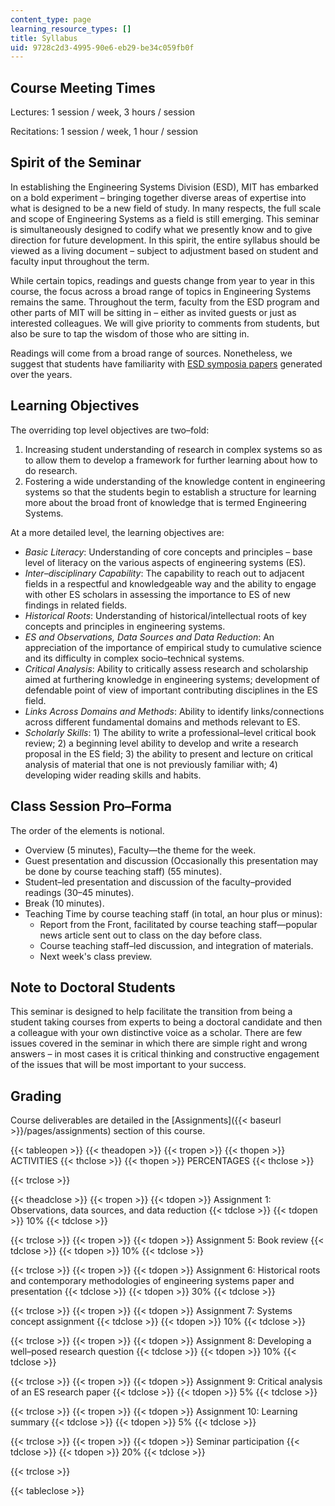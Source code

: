 ```yaml
---
content_type: page
learning_resource_types: []
title: Syllabus
uid: 9728c2d3-4995-90e6-eb29-be34c059fb0f
---
```


Course Meeting Times
--------------------

Lectures: 1 session / week, 3 hours / session

Recitations: 1 session / week, 1 hour / session

Spirit of the Seminar
---------------------

In establishing the Engineering Systems Division (ESD), MIT has embarked on a bold experiment – bringing together diverse areas of expertise into what is designed to be a new field of study. In many respects, the full scale and scope of Engineering Systems as a field is still emerging. This seminar is simultaneously designed to codify what we presently know and to give direction for future development. In this spirit, the entire syllabus should be viewed as a living document – subject to adjustment based on student and faculty input throughout the term.

While certain topics, readings and guests change from year to year in this course, the focus across a broad range of topics in Engineering Systems remains the same. Throughout the term, faculty from the ESD program and other parts of MIT will be sitting in – either as invited guests or just as interested colleagues. We will give priority to comments from students, but also be sure to tap the wisdom of those who are sitting in.

Readings will come from a broad range of sources. Nonetheless, we suggest that students have familiarity with [ESD symposia papers](https://web.archive.org/web/20160313214604/http://esd.mit.edu/resources/symposia.html) generated over the years.

Learning Objectives
-------------------

The overriding top level objectives are two–fold:

1.  Increasing student understanding of research in complex systems so as to allow them to develop a framework for further learning about how to do research.
2.  Fostering a wide understanding of the knowledge content in engineering systems so that the students begin to establish a structure for learning more about the broad front of knowledge that is termed Engineering Systems.

At a more detailed level, the learning objectives are:

*   _Basic Literacy_: Understanding of core concepts and principles – base level of literacy on the various aspects of engineering systems (ES).
*   _Inter–disciplinary Capability_: The capability to reach out to adjacent fields in a respectful and knowledgeable way and the ability to engage with other ES scholars in assessing the importance to ES of new findings in related fields.
*   _Historical Roots_: Understanding of historical/intellectual roots of key concepts and principles in engineering systems.
*   _ES and Observations, Data Sources and Data Reduction_: An appreciation of the importance of empirical study to cumulative science and its difficulty in complex socio–technical systems.
*   _Critical Analysis_: Ability to critically assess research and scholarship aimed at furthering knowledge in engineering systems; development of defendable point of view of important contributing disciplines in the ES field.
*   _Links Across Domains and Methods_: Ability to identify links/connections across different fundamental domains and methods relevant to ES.
*   _Scholarly Skills_: 1) The ability to write a professional–level critical book review; 2) a beginning level ability to develop and write a research proposal in the ES field; 3) the ability to present and lecture on critical analysis of material that one is not previously familiar with; 4) developing wider reading skills and habits.

Class Session Pro–Forma
-----------------------

The order of the elements is notional.

*   Overview (5 minutes), Faculty—the theme for the week.
*   Guest presentation and discussion (Occasionally this presentation may be done by course teaching staff) (55 minutes).
*   Student–led presentation and discussion of the faculty–provided readings (30–45 minutes).
*   Break (10 minutes).
*   Teaching Time by course teaching staff (in total, an hour plus or minus):
    *   Report from the Front, facilitated by course teaching staff—popular news article sent out to class on the day before class.
    *   Course teaching staff–led discussion, and integration of materials.
    *   Next week's class preview.

Note to Doctoral Students
-------------------------

This seminar is designed to help facilitate the transition from being a student taking courses from experts to being a doctoral candidate and then a colleague with your own distinctive voice as a scholar. There are few issues covered in the seminar in which there are simple right and wrong answers – in most cases it is critical thinking and constructive engagement of the issues that will be most important to your success.

Grading
-------

Course deliverables are detailed in the [Assignments]({{< baseurl >}}/pages/assignments) section of this course.

{{< tableopen >}}
{{< theadopen >}}
{{< tropen >}}
{{< thopen >}}
ACTIVITIES
{{< thclose >}}
{{< thopen >}}
PERCENTAGES
{{< thclose >}}

{{< trclose >}}

{{< theadclose >}}
{{< tropen >}}
{{< tdopen >}}
Assignment 1: Observations, data sources, and data reduction
{{< tdclose >}}
{{< tdopen >}}
10%
{{< tdclose >}}

{{< trclose >}}
{{< tropen >}}
{{< tdopen >}}
Assignment 5: Book review
{{< tdclose >}}
{{< tdopen >}}
10%
{{< tdclose >}}

{{< trclose >}}
{{< tropen >}}
{{< tdopen >}}
Assignment 6: Historical roots and contemporary methodologies of engineering systems paper and presentation
{{< tdclose >}}
{{< tdopen >}}
30%
{{< tdclose >}}

{{< trclose >}}
{{< tropen >}}
{{< tdopen >}}
Assignment 7: Systems concept assignment
{{< tdclose >}}
{{< tdopen >}}
10%
{{< tdclose >}}

{{< trclose >}}
{{< tropen >}}
{{< tdopen >}}
Assignment 8: Developing a well–posed research question
{{< tdclose >}}
{{< tdopen >}}
10%
{{< tdclose >}}

{{< trclose >}}
{{< tropen >}}
{{< tdopen >}}
Assignment 9: Critical analysis of an ES research paper
{{< tdclose >}}
{{< tdopen >}}
5%
{{< tdclose >}}

{{< trclose >}}
{{< tropen >}}
{{< tdopen >}}
Assignment 10: Learning summary
{{< tdclose >}}
{{< tdopen >}}
5%
{{< tdclose >}}

{{< trclose >}}
{{< tropen >}}
{{< tdopen >}}
Seminar participation
{{< tdclose >}}
{{< tdopen >}}
20%
{{< tdclose >}}

{{< trclose >}}

{{< tableclose >}}